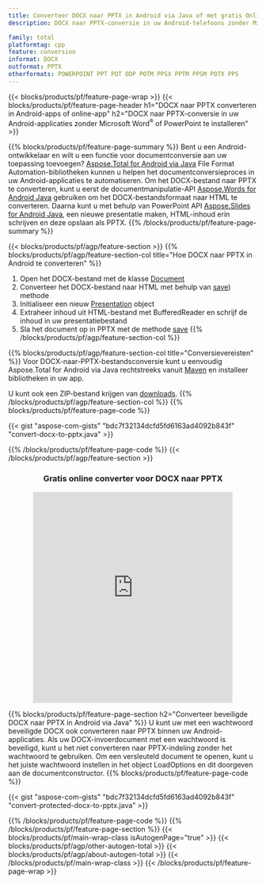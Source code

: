 ```yaml
---
title: Converteer DOCX naar PPTX in Android via Java of met gratis Online Converter
description: DOCX naar PPTX-conversie in uw Android-telefoons zonder Microsoft Word of PowerPoint te gebruiken of online. Test de gratis CSV naar DOC online converter snel voordat u de code integreert.

family: total
platformtag: cpp
feature: conversion
informat: DOCX
outformat: PPTX
otherformats: POWERPOINT PPT POT ODP POTM PPSX PPTM PPSM POTX PPS
---
```

{{< blocks/products/pf/feature-page-wrap >}}
{{< blocks/products/pf/feature-page-header h1="DOCX naar PPTX converteren in Android-apps of online-app" h2="DOCX naar PPTX-conversie in uw Android-applicaties zonder Microsoft Word<sup>&reg;</sup> of PowerPoint te installeren" >}}

{{% blocks/products/pf/feature-page-summary %}}
Bent u een Android-ontwikkelaar en wilt u een functie voor documentconversie aan uw toepassing toevoegen? [Aspose.Total for Android via Java](https://products.aspose.com/total/android-java/) File Format Automation-bibliotheken kunnen u helpen het documentconversieproces in uw Android-applicaties te automatiseren. Om het DOCX-bestand naar PPTX te converteren, kunt u eerst de documentmanipulatie-API [Aspose.Words for Android Java](https://products.aspose.com/words/android-java/) gebruiken om het DOCX-bestandsformaat naar HTML te converteren. Daarna kunt u met behulp van PowerPoint API [Aspose.Slides for Android Java](https://products.aspose.com/slides/android-java/), een nieuwe presentatie maken, HTML-inhoud erin schrijven en deze opslaan als PPTX. 
{{% /blocks/products/pf/feature-page-summary  %}}

{{< blocks/products/pf/agp/feature-section >}}
{{% blocks/products/pf/agp/feature-section-col title="Hoe DOCX naar PPTX in Android te converteren" %}}
1. Open het DOCX-bestand met de klasse [Document](https://reference.aspose.com/words/java/com.aspose.words/Document)
2. Converteer het DOCX-bestand naar HTML met behulp van [save](https://reference.aspose.com/words/java/com.aspose.words/Document#save(java.lang.String,com.aspose.words.SaveOptions) )) methode
3. Initialiseer een nieuw [Presentation](https://reference.aspose.com/slides/java/com.aspose.slides/Presentation) object
5. Extraheer inhoud uit HTML-bestand met BufferedReader en schrijf de inhoud in uw presentatiebestand
6. Sla het document op in PPTX met de methode [save](https://reference.aspose.com/slides/java/com.aspose.slides/Presentation#save-java.io.OutputStream-int-)
{{% /blocks/products/pf/agp/feature-section-col %}}

{{% blocks/products/pf/agp/feature-section-col title="Conversievereisten" %}}
Voor DOCX-naar-PPTX-bestandsconversie kunt u eenvoudig Aspose.Total for Android via Java rechtstreeks vanuit [Maven](https://releases.aspose.com/total/java/) en installeer bibliotheken in uw app.

U kunt ook een ZIP-bestand krijgen van [downloads](https://releases.aspose.com/total/androidjava).
{{% /blocks/products/pf/agp/feature-section-col %}}
{{% blocks/products/pf/feature-page-code %}}

{{< gist "aspose-com-gists" "bdc7f32134dcfd5fd6163ad4092b843f" "convert-docx-to-pptx.java" >}}



{{% /blocks/products/pf/feature-page-code %}}
{{< /blocks/products/pf/agp/feature-section >}}

<div class="container-fluid agp-content bg-white aboutfile box-1 vh100 section nopbtm">
<div class=container>
<div class=row>
<div class="demobox tc col-md-12 padding-0" align="center">

<h3>Gratis online converter voor DOCX naar PPTX</h3>

<iframe style="border: none; height: 426px;" scrolling="no" src="https://total-conversion-app-65z5r2lp.qa.k8s.dynabic.com/?to=pptx&from=docx" id="child-iframe" width="80%"></iframe>

</div></div>
</div></div>

{{% blocks/products/pf/feature-page-section  h2="Converteer beveiligde DOCX naar PPTX in Android via Java" %}}
U kunt uw met een wachtwoord beveiligde DOCX ook converteren naar PPTX binnen uw Android-applicaties. Als uw DOCX-invoerdocument met een wachtwoord is beveiligd, kunt u het niet converteren naar PPTX-indeling zonder het wachtwoord te gebruiken. Om een versleuteld document te openen, kunt u het juiste wachtwoord instellen in het object LoadOptions en dit doorgeven aan de documentconstructor.
{{% blocks/products/pf/feature-page-code %}}

{{< gist "aspose-com-gists" "bdc7f32134dcfd5fd6163ad4092b843f" "convert-protected-docx-to-pptx.java" >}}

{{% /blocks/products/pf/feature-page-code  %}}
{{% /blocks/products/pf/feature-page-section %}}
{{< blocks/products/pf/main-wrap-class isAutogenPage="true" >}}
{{< blocks/products/pf/agp/other-autogen-total >}}
{{< blocks/products/pf/agp/about-autogen-total >}}
{{< /blocks/products/pf/main-wrap-class >}}
{{< /blocks/products/pf/feature-page-wrap >}}